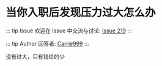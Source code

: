 # 当你入职后发现压力过大怎么办



::: tip Issue 
 欢迎在 Issue 中交流与讨论: [Issue 219](https://github.com/shfshanyue/Daily-Question/issues/219) 
:::

::: tip Author 
回答者: [Carrie999](https://github.com/Carrie999) 
:::

没有过大，只有钱给的少